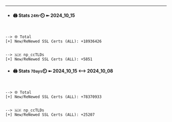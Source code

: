 

---
- #### 🖨️ **Stats** `24Hr`⏲️ ➼ 2024_10_15
```console


--> 🌐 Total
[+] New/ReNewed SSL Certs (ALL): +18936426


--> 🇳🇵 np_ccTLDs
[+] New/ReNewed SSL Certs (ALL): +5851

```

- #### 🖨️ **Stats** `7Days`⏲️ ➼ 2024_10_15 <--> 2024_10_08
```console


--> 🌐 Total
[+] New/ReNewed SSL Certs (ALL): +78370933


--> 🇳🇵 np_ccTLDs
[+] New/ReNewed SSL Certs (ALL): +25207

```

